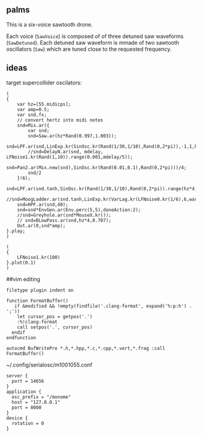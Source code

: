 ## palms

This is a six-voice sawtooth drone.

Each voice (`SawVoice`) is composed of of three detuned saw waveforms (`SawDetuned`). Each detuned saw waveform is mmade of two sawtooth oscillators (`Saw`) which are tuned close to the requested frequency.

## ideas

target supercollider oscilators:

```
(
{
	var hz=[55.midicps];
	var amp=0.5;
	var snd,fx;
	// convert hertz into midi notes
	snd=Mix.ar({
		var snd;
		snd=Saw.ar(hz*Rand(0.997,1.003));
		snd=LPF.ar(snd,LinExp.kr(SinOsc.kr(Rand(1/30,1/10),Rand(0,2*pi)),-1,1,hz/2,12000));
		//snd=DelayN.ar(snd, mdelay, LFNoise1.kr(Rand(1,10)).range(0.001,mdelay/5));
		snd=Pan2.ar(Mix.new(snd),SinOsc.kr(Rand(0.01,0.1),Rand(0,2*pi)))/4;
		snd/2
	}!6);
	snd=LPF.ar(snd.tanh,SinOsc.kr(Rand(1/30,1/10),Rand(0,2*pi)).range(hz*4,hz*8));
	//snd=MoogLadder.ar(snd.tanh,LinExp.kr(VarLag.kr(LFNoise0.kr(1/6),6,warp:\sine),-1,1,hz*8,hz*60));
	snd=HPF.ar(snd,40);
	snd=snd*EnvGen.ar(Env.perc(5,5),doneAction:2);
	//snd=Greyhole.ar(snd*MouseX.kr());
	// snd=BLowPass.ar(snd,hz*4,0.707);
	Out.ar(0,snd*amp);
}.play;
)

(
{
	LFNoise1.kr(100)
}.plot(0.1)
)
```

##vim editing

```
filetype plugin indent on

function FormatBuffer()
   if &modified && !empty(findfile('.clang-format', expand('%:p:h') . ';'))
    let cursor_pos = getpos('.')
    :%!clang-format
    call setpos('.', cursor_pos)
  endif
endfunction

autocmd BufWritePre *.h,*.hpp,*.c,*.cpp,*.vert,*.frag :call FormatBuffer()
```

~/.config/serialosc/m1001055.conf

```
server {
  port = 14656
}
application {
  osc_prefix = "/monome"
  host = "127.0.0.1"
  port = 8000
}
device {
  rotation = 0
}
```
